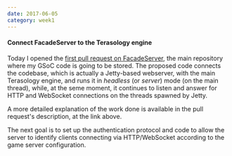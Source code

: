 ```yaml
---
date: 2017-06-05
category: week1
---
```


#### Connect FacadeServer to the Terasology engine
Today I opened the [first pull request on FacadeServer](https://github.com/MovingBlocks/FacadeServer/pull/1), the main repository where my GSoC code is going to be stored. The proposed code connects the codebase, which is actually a Jetty-based webserver, with the main Terasology engine, and runs it in *headless* (or *server*) mode (on the main thread), while, at the seme moment, it continues to listen and answer for HTTP and WebSocket connections on the threads spawned by Jetty.

A more detailed explanation of the work done is available in the pull request's description, at the link above.

The next goal is to set up the authentication protocol and code to allow the server to identify clients connecting via HTTP/WebSocket according to the game server configuration.
